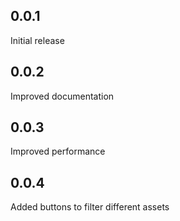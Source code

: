 ## 0.0.1
Initial release

## 0.0.2
Improved documentation

## 0.0.3
Improved performance

## 0.0.4
Added buttons to filter different assets

